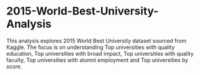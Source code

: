 # 2015-World-Best-University-Analysis
This analysis explores 2015 World Best University dataset sourced from Kaggle. The focus is on understanding Top universities with quality education, Top universities with broad impact, Top universities with quality faculty, Top universities with alumni employment and Top universities by score.

